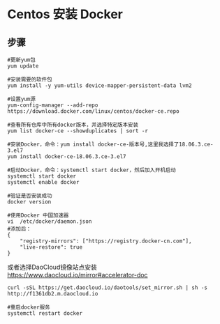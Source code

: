 # Centos 安装 Docker

## 步骤

	#更新yum包
	yum update

	#安装需要的软件包
	yum install -y yum-utils device-mapper-persistent-data lvm2
	
	#设置yum源
	yum-config-manager --add-repo https://download.docker.com/linux/centos/docker-ce.repo

	#查看所有仓库中所有docker版本，并选择特定版本安装
	yum list docker-ce --showduplicates | sort -r

	#安装Docker，命令：yum install docker-ce-版本号,这里我选择了18.06.3.ce-3.el7
	yum install docker-ce-18.06.3.ce-3.el7

	#启动Docker，命令：systemctl start docker，然后加入开机启动
	systemctl start docker
	systemctl enable docker

	#验证是否安装成功
	docker version

	#使用Docker 中国加速器
	vi  /etc/docker/daemon.json
	#添加后：
	{
	    "registry-mirrors": ["https://registry.docker-cn.com"],
	    "live-restore": true
	}
	
或者选择DaoCloud镜像站点安装 https://www.daocloud.io/mirror#accelerator-doc

	curl -sSL https://get.daocloud.io/daotools/set_mirror.sh | sh -s http://f1361db2.m.daocloud.io

	#重启docker服务
	systemctl restart docker

	